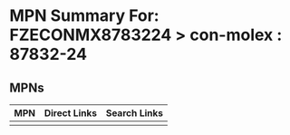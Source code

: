 



# MPN Summary For: FZECONMX8783224 > con-molex : 87832-24

## MPNs
  

|MPN|Direct Links|Search Links|
| :--- | :--- | :--- |
||||
